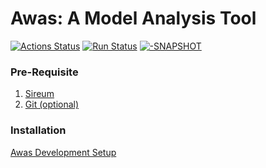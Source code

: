 # Awas: A Model Analysis Tool
[![Actions Status](https://github.com/thari/v3-awas/workflows/CI/badge.svg)](https://github.com/thari/v3-awas/actions)
[![Run Status](https://api.shippable.com/projects/56ae55061895ca4474730bc7/badge?branch=master)](https://app.shippable.com/github/sireum/v3-awas)
[![-SNAPSHOT](https://jitpack.io/v/sireum/v3-awas.svg)](https://jitpack.io/#sireum/v3-awas)

### Pre-Requisite
  1. [Sireum](http://logika.sireum.org/doc/01-getting-started/index.html)
  2. [Git (optional)](https://git-scm.com/downloads)

### Installation
[Awas Development Setup](http://awas.sireum.org/doc/01-getting-started/index.html)
